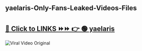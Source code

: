 
 ## yaelaris-Only-Fans-Leaked-Videos-Files

# <h2><a href="https://mediaupload.pro?yaelaris">🔗 Click to LINKS ⏩⏩ 👉 🟢 yaelaris </a></h2>

<a href="https://mediaupload.pro?yaelaris" rel="nofollow" data-target="animated-image.originalLink"><img src="https://i.ibb.co.com/xMMVF88/686577567.gif" alt="Viral Video Original" style="max-width: 100%; display: inline-block;" data-target="animated-image.originalImage"></a>